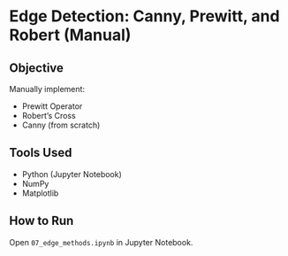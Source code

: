 # Edge Detection: Canny, Prewitt, and Robert (Manual)

## Objective
Manually implement:
- Prewitt Operator
- Robert’s Cross
- Canny (from scratch)

## Tools Used
- Python (Jupyter Notebook)
- NumPy
- Matplotlib

## How to Run
Open `07_edge_methods.ipynb` in Jupyter Notebook.
